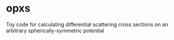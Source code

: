 # opxs
Toy code for calculating differential scattering cross sections on an arbitrary spherically-symmetric potential 
